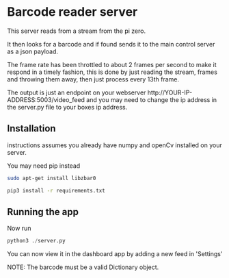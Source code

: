 # Barcode reader server

This server reads from a stream from the pi zero.

It then looks for a barcode and if found sends it to
the main control server as a json payload.

The frame rate has been throttled to about 2 frames per second to make it
respond in a timely fashion, this is done by just reading the stream, frames
and throwing them away, then just process every 13th frame.

The output is just an endpoint on your webserver http://YOUR-IP-ADDRESS:5003/video_feed
and you may need to change the ip address in the server.py
file to your boxes ip address.

## Installation

instructions assumes you already have numpy and openCv installed on your server.

You may need pip instead

```bash
sudo apt-get install libzbar0

pip3 install -r requirements.txt

```

## Running the app

Now run

```python
python3 ./server.py
```

You can now view it in the dashboard app by adding a new feed in 'Settings'

NOTE: The barcode must be a valid Dictionary object.
